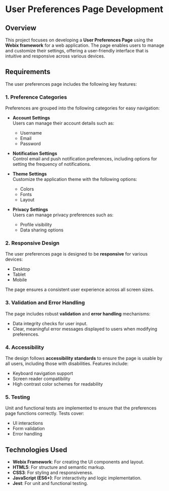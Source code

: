 # User Preferences Page Development

## Overview
This project focuses on developing a **User Preferences Page** using the **Webix framework** for a web application. The page enables users to manage and customize their settings, offering a user-friendly interface that is intuitive and responsive across various devices.

## Requirements

The user preferences page includes the following key features:

### 1. **Preference Categories**
Preferences are grouped into the following categories for easy navigation:

- **Account Settings**  
  Users can manage their account details such as:
  - Username
  - Email
  - Password

- **Notification Settings**  
  Control email and push notification preferences, including options for setting the frequency of notifications.

- **Theme Settings**  
  Customize the application theme with the following options:
  - Colors
  - Fonts
  - Layout

- **Privacy Settings**  
  Users can manage privacy preferences such as:
  - Profile visibility
  - Data sharing options

### 2. **Responsive Design**
The user preferences page is designed to be **responsive** for various devices:
- Desktop
- Tablet
- Mobile

The page ensures a consistent user experience across all screen sizes.

### 3. **Validation and Error Handling**
The page includes robust **validation** and **error handling** mechanisms:
- Data integrity checks for user input.
- Clear, meaningful error messages displayed to users when modifying preferences.

### 4. **Accessibility**
The design follows **accessibility standards** to ensure the page is usable by all users, including those with disabilities. Features include:
- Keyboard navigation support
- Screen reader compatibility
- High contrast color schemes for readability

### 5. **Testing**
Unit and functional tests are implemented to ensure that the preferences page functions correctly. Tests cover:
- UI interactions
- Form validation
- Error handling

## Technologies Used
- **Webix Framework**: For creating the UI components and layout.
- **HTML5**: For structure and semantic markup.
- **CSS3**: For styling and responsiveness.
- **JavaScript (ES6+)**: For interactivity and logic implementation.
- **Jest**: For unit and functional testing.
